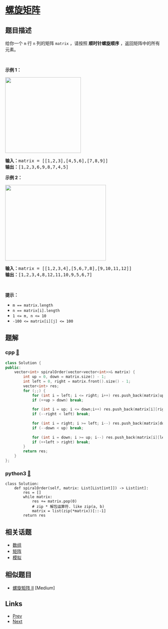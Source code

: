 
# [螺旋矩阵](https://leetcode-cn.com/problems/spiral-matrix)

## 题目描述

<p>给你一个 <code>m</code> 行 <code>n</code> 列的矩阵 <code>matrix</code> ，请按照 <strong>顺时针螺旋顺序</strong> ，返回矩阵中的所有元素。</p>

<p> </p>

<p><strong>示例 1：</strong></p>
<img alt="" src="https://assets.leetcode.com/uploads/2020/11/13/spiral1.jpg" style="width: 242px; height: 242px;" />
<pre>
<strong>输入：</strong>matrix = [[1,2,3],[4,5,6],[7,8,9]]
<strong>输出：</strong>[1,2,3,6,9,8,7,4,5]
</pre>

<p><strong>示例 2：</strong></p>
<img alt="" src="https://assets.leetcode.com/uploads/2020/11/13/spiral.jpg" style="width: 322px; height: 242px;" />
<pre>
<strong>输入：</strong>matrix = [[1,2,3,4],[5,6,7,8],[9,10,11,12]]
<strong>输出：</strong>[1,2,3,4,8,12,11,10,9,5,6,7]
</pre>

<p> </p>

<p><strong>提示：</strong></p>

<ul>
	<li><code>m == matrix.length</code></li>
	<li><code>n == matrix[i].length</code></li>
	<li><code>1 <= m, n <= 10</code></li>
	<li><code>-100 <= matrix[i][j] <= 100</code></li>
</ul>


## 题解

### cpp [🔗](spiral-matrix.cpp) 
```cpp
class Solution {
public:
    vector<int> spiralOrder(vector<vector<int>>& matrix) {
        int up = 0, down = matrix.size() - 1;
        int left = 0, right = matrix.front().size() - 1;
        vector<int> res;
        for (;;) {
            for (int i = left; i <= right; i++) res.push_back(matrix[up][i]);
            if (++up > down) break;
            
            for (int i = up; i <= down;i++) res.push_back(matrix[i][right]);
            if (--right < left) break;
            
            for (int i = right; i >= left; i--) res.push_back(matrix[down][i]);
            if (--down < up) break;
            
            for (int i = down; i >= up; i--) res.push_back(matrix[i][left]);
            if (++left > right) break;
        }
        return res;
    }
};
```
### python3 [🔗](spiral-matrix.py) 
```python3
class Solution:
    def spiralOrder(self, matrix: List[List[int]]) -> List[int]:
        res = []
        while matrix:
            res += matrix.pop(0)
            # zip * 解包运算符. like zip(a, b)
            matrix = list(zip(*matrix))[::-1]
        return res
```


## 相关话题

- [数组](https://leetcode-cn.com/tag/array) 
- [矩阵](https://leetcode-cn.com/tag/matrix) 
- [模拟](https://leetcode-cn.com/tag/simulation) 


## 相似题目

- [螺旋矩阵 II](../spiral-matrix-ii/README.md)  [Medium] 


## Links

- [Prev](../maximum-subarray/README.md) 
- [Next](../jump-game/README.md) 

